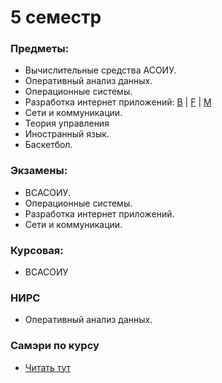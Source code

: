 # 5 семестр
### Предметы:
- Вычислительные средства АСОИУ.
- Оперативный анализ данных.
- Операционные системы.
- Разработка интернет приложений: [B](https://github.com/mightyK1ngRichard/DevelopmentNetworkApplicationBackend) | [F](https://github.com/mightyK1ngRichard/DevelopmentNetworkApplicationFrontend) | [M](https://github.com/mightyK1ngRichard/DevelopmentNetworkApplicationMobile)
- Сети и коммуникации.
- Теория управления
- Иностранный язык.
- Баскетбол.

### Экзамены:
- ВСАСОИУ.
- Операционные системы.
- Разработка интернет приложений.
- Сети и коммуникации.

### Курсовая: 
- ВСАСОИУ

### НИРС
- Оперативный анализ данных.

### Самэри по курсу
- [Читать тут](https://github.com/mightyK1ngRichard/IU5/wiki/Term%E2%80%905)
